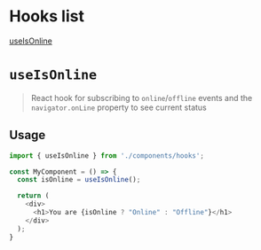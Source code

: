 # Hooks list

[useIsOnline](#useIsOnline)

# `useIsOnline`

> React hook for subscribing to `online`/`offline` events and the `navigator.onLine` property to see current status

## Usage

```js
import { useIsOnline } from './components/hooks';

const MyComponent = () => {
  const isOnline = useIsOnline();

  return (
    <div>
      <h1>You are {isOnline ? "Online" : "Offline"}</h1>
    </div>
  );
}
```